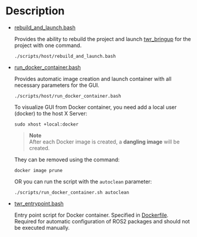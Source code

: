 # Description

- [rebuild_and_launch.bash](./host/rebuild_and_launch.bash)
  
  Provides the ability to rebuild the project and launch [twr_bringup](../twr_bringup/launch/twr_bringup.launch.py) for the project with one command.
  
  ```shell
  ./scripts/host/rebuild_and_launch.bash
  ```

- [run_docker_container.bash](./host/run_docker_container.bash)

  Provides automatic image creation and launch container with all necessary parameters for the GUI.
  ```shell
  ./scripts/host/run_docker_container.bash
  ```

  To visualize GUI from Docker container, you need add a local user (docker) to the host X Server:  
  ```shell
  sudo xhost +local:docker
  ``` 
  
  > **Note**  
  > After each Docker image is created, a **dangling image** will be created.
  
  They can be removed using the command:
  ```shell
  docker image prune
  ```

  OR you can run the script with the `autoclean` parameter:
  ```shell
  ./scripts/run_docker_container.sh autoclean
  ```


- [twr_entrypoint.bash](./docker/twr_entrypoint.bash)

  Entry point script for Docker container. Specified in [Dockerfile](../Dockerfile).   
  Required for automatic configuration of ROS2 packages and should not be executed manually.

